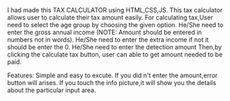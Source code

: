 I had made this TAX CALCULATOR using HTML,CSS,JS.
This tax calculator allows user to calculate their tax amount easily. 
For calculating tax,User need to select the age group by choosing the given option.
He/She need to enter the gross annual income (NOTE: Amount should be entered in numbers not in words).
He/She need to enter the extra income if not it should be enter the 0.
He/She need to enter the detection amount Then,by clicking the calculate tax button, user can able to get amount needed to be paid.

Features: 
Simple and easy to excute. 
If you did n't enter the amount,error button will arises. 
If you touch the info picture,it will show you the details about the particular input area.
